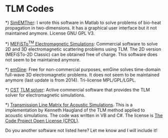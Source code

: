 # TLM Codes

*) [SimEMTher](https://github.com/hugomilan/SimEMTher): I wrote this software in Matlab to solve problems of bio-heat propagation in two-dimensions. It has a graphical user interface but it not maintained anymore. License GNU GPL V3.

*) [MEFiSTo<sup>TM</sup> Electromagnetic Simulations](http://www.faustcorp.com/): Commercial software to solve 2D and 3D electromagnetic scattering problems using TLM. The 2D version (MEFiSTo-2D Classic) can be obtained free of charge. This software does not seem to be maintained anymore.

*) [emGine](http://www.petr-lorenz.com/emgine/index.php?option=com_content&view=article&id=44&Itemid=53): Free for non-commercial purposes, emGine solves time-domain full-wave 3D electromagnetic problems. It does not seem to be maintained anymore (last update is from 2014). Tri-license MPL/GPL/LGPL.

*) [CST](https://www.cst.com/) [TLM solver](https://www.cst.com/products/cstmws/Solvers/TLM-Solver): Active commercial software that provides the TLM solver for electromagnetic simulations.

*) [Transmission Line Matrix for Acoustic Simulations](https://www.codeproject.com/articles/661257/transmission-line-matrix-for-acoustic-simulations). This is a implementation by Kenneth Haugland of the TLM method applied to acoustic simulations. The code was written in VB and C#. The license is [The Code Project Open License (CPOL)](https://www.codeproject.com/info/cpol10.aspx).

Do you another software not listed here? Let me know and I will include it!